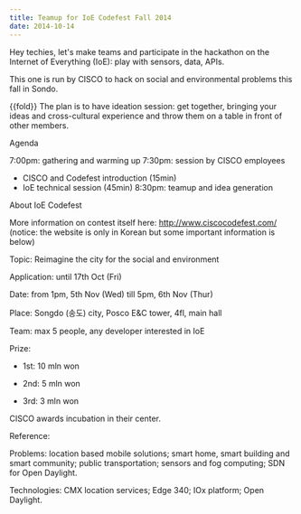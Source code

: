 ```yaml
---
title: Teamup for IoE Codefest Fall 2014
date: 2014-10-14
---
```

Hey techies, let's make teams and participate in the hackathon on the Internet of Everything (IoE): play with sensors, data, APIs.


This one is run by CISCO to hack on social and environmental problems this fall in Sondo.

{{fold}}
The plan is to have ideation session: get together, bringing your ideas and cross-cultural experience and throw them on a table in front of other members.

Agenda

7:00pm: gathering and warming up
7:30pm: session by CISCO employees
- CISCO and Codefest introduction (15min)
- IoE technical session (45min)
8:30pm: teamup and idea generation

About IoE Codefest

More information on contest itself here: http://www.ciscocodefest.com/ (notice: the website is only in Korean but some important information is below)

Topic: Reimagine the city for the social and environment

Application: until 17th Oct (Fri)

Date: from 1pm, 5th Nov (Wed) till 5pm, 6th Nov (Thur)

Place: Songdo (송도) city, Posco E&C tower, 4fl, main hall

Team: max 5 people, any developer interested in IoE

Prize: 

+ 1st: 10 mln won 

+ 2nd: 5 mln won

+ 3rd: 3 mln won

CISCO awards incubation in their center.

Reference:

Problems: location based mobile solutions; smart home, smart building and smart community; public transportation; sensors and fog computing; SDN for Open Daylight.

Technologies: CMX location services; Edge 340; IOx platform; Open Daylight.
